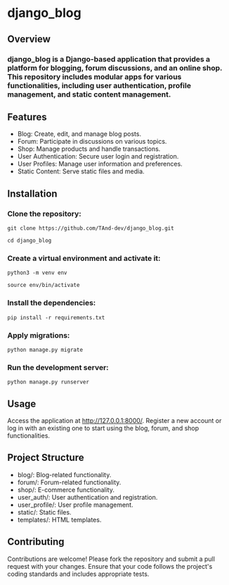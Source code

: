 # django_blog

## Overview

### django_blog is a Django-based application that provides a platform for blogging, forum discussions, and an online shop. This repository includes modular apps for various functionalities, including user authentication, profile management, and static content management.

## Features
- Blog: Create, edit, and manage blog posts.
- Forum: Participate in discussions on various topics.
- Shop: Manage products and handle transactions.
- User Authentication: Secure user login and registration.
- User Profiles: Manage user information and preferences.
- Static Content: Serve static files and media.

## Installation
### Clone the repository:
`git clone https://github.com/TAnd-dev/django_blog.git`

`cd django_blog`

### Create a virtual environment and activate it:
`python3 -m venv env`

`source env/bin/activate`

### Install the dependencies:
`pip install -r requirements.txt`

### Apply migrations:
`python manage.py migrate`

### Run the development server:
`python manage.py runserver`

## Usage
Access the application at http://127.0.0.1:8000/. Register a new account or log in with an existing one to start using the blog, forum, and shop functionalities.

## Project Structure
- blog/: Blog-related functionality.
- forum/: Forum-related functionality.
- shop/: E-commerce functionality.
- user_auth/: User authentication and registration.
- user_profile/: User profile management.
- static/: Static files.
- templates/: HTML templates.

## Contributing
Contributions are welcome! Please fork the repository and submit a pull request with your changes. Ensure that your code follows the project's coding standards and includes appropriate tests.
